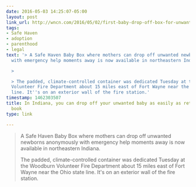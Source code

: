 ```yaml
---
date: 2016-05-03 14:25:07-05:00
layout: post
link_url: http://wncn.com/2016/05/02/first-baby-drop-off-box-for-unwanted-newborns-installed-in-indiana/
tags:
- Safe Haven
- adoption
- parenthood
- legal
text: '> A Safe Haven Baby Box where mothers can drop off unwanted newborns anonymously
  with emergency help moments away is now available in northeastern Indiana.

  >

  > The padded, climate-controlled container was dedicated Tuesday at the Woodburn
  Volunteer Fire Department about 15 miles east of Fort Wayne near the Ohio state
  line. It''s on an exterior wall of the fire station.'
timestamp: 1462303507
title: In Indiana, you can drop off your unwanted baby as easily as returning a library
  book
type: link

---
```

> A Safe Haven Baby Box where mothers can drop off unwanted newborns anonymously with emergency help moments away is now available in northeastern Indiana.
>
> The padded, climate-controlled container was dedicated Tuesday at the Woodburn Volunteer Fire Department about 15 miles east of Fort Wayne near the Ohio state line. It's on an exterior wall of the fire station.